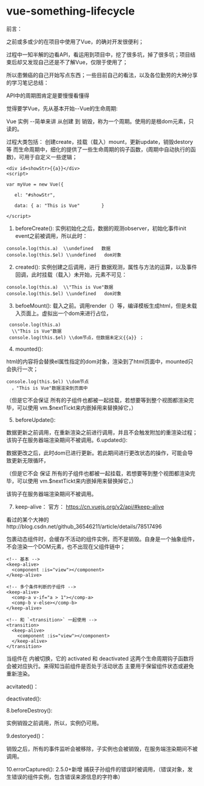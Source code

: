 # vue-something-lifecycle
前言：

之前或多或少的在项目中使用了Vue，的确对开发很便利；

过程中一知半解的边看API，看运用到项目中，挖了很多坑，掉了很多坑；项目结束后却又发现自己还是不了解Vue，仅限于使用了；

所以患懒癌的自己开始写点东西；一些目前自己的看法，以及各位勤劳的大神分享的学习笔记总结：

API中的周期图肯定是要慢慢看懂得



觉得要学Vue，先从基本开始--Vue的生命周期:

Vue 实例 --简单来讲 从创建 到 销毁，称为一个周期。使用的是根dom元素，只读的。

过程大类包括： 创建create，挂载（载入）mount，更新update，销毁destory等
而生命周期中，细化的提供了一些生命周期的钩子函数，(周期中自动执行的函数)，可用于自定义一些逻辑；
```
<div id=showStr>{{a}}</div>
<script>

var myVue = new Vue({          

   el: "#showStr",          

   data: { a: "This is Vue"        }        

</script> 
```
1. beforeCreate():
实例初始化之后，数据的观测observer，初始化事件init event之前被调用，所以此时：
```
console.log(this.a)  \\undefined   数据        
console.log(this.$el) \\undefined   dom对象
```
2. created():
实例创建之后调用，进行 数据观测，属性与方法的运算，以及事件回调，此时挂载（载入）未开始，元素不可见：
```
console.log(this.a)  \\"This is Vue"数据        
console.log(this.$el) \\undefined   dom对象
```
3. befoeMount(): 载入之前。调用render（）等，编译模板生成html，但是未载入页面上。虚拟出一个dom来进行占位，
```
 console.log(this.a)
  \\"This is Vue"数据        
 console.log(this.$el) \\dom节点，但数据未定义{{a}} ；
```
4. mounted(): 

html的内容将会替换el属性指定的dom对象，渲染到了html页面中，mounted只会执行一次；      
```
console.log(this.$el) \\dom节点
  ，"This is Vue"数据渲染到页面中
```
（但是它不会保证 所有的子组件也都被一起挂载，若想要等到整个视图都渲染完毕，可以使用 vm.$nextTickt来内嵌掉用来替换掉它，）

5. beforeUpdate(): 

数据更新之前调用，在重新渲染之前进行调用，并且不会触发附加的重渲染过程；该钩子在服务器端渲染期间不被调用。6.updated(): 

数据更改之后，此时dom已进行更新。若此期间进行更改状态的操作，可能会导致更新无限循环， 

（但是它不会 保证 所有的子组件也都被一起挂载，若想要等到整个视图都渲染完毕，可以使用
 vm.$nextTickt来内嵌掉用来替换掉它，） 

该钩子在服务器端渲染期间不被调用。

7. keep-alive： 
 官方： https://cn.vuejs.org/v2/api/#keep-alive

 看过的某个大神的http://blog.csdn.net/github_36546211/article/details/78517496  

 包裹动态组件时，会缓存不活动的组件实例，而不是销毁。自身是一个抽象组件，不会渲染一个DOM元素，也不出现在父组件链中；
```
<!-- 基本 -->
<keep-alive>
  <component :is="view"></component>
</keep-alive>

<!-- 多个条件判断的子组件 -->
<keep-alive>
  <comp-a v-if="a > 1"></comp-a>
  <comp-b v-else></comp-b>
</keep-alive>

<!-- 和 `<transition>` 一起使用 -->
<transition>
  <keep-alive>
    <component :is="view"></component>
  </keep-alive>
</transition>
```
 当组件在 <keep-alive> 内被切换，它的 activated 和 deactivated 这两个生命周期钩子函数将会被对应执行。来得知当前组件是否处于活动状态
主要用于保留组件状态或避免重新渲染。  

acvitated()： 

deactivated():

8.beforeDestroy(): 

 实例销毁之前调用，所以，实例仍可用。

9.destoryed()： 

 销毁之后，所有的事件监听会被移除，子实例也会被销毁，在服务端渲染期间不被调用。

10.errorCaptured(): 2.5.0+新增
 捕获子孙组件的错误时被调用，（错误对象，发生错误的组件实例，包含错误来源信息的字符串）
